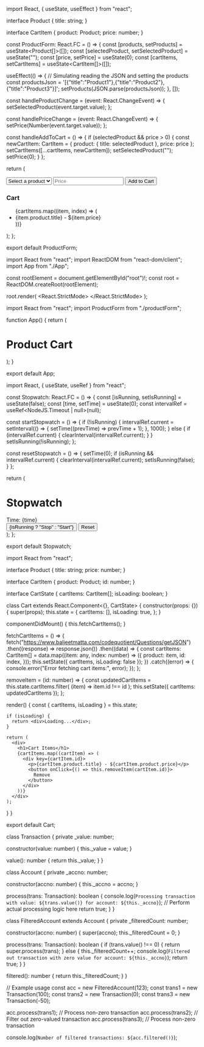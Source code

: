 import React, { useState, useEffect } from "react";

interface Product {
  title: string;
}

interface CartItem {
  product: Product;
  price: number;
}

const ProductForm: React.FC = () => {
  const [products, setProducts] = useState<Product[]>([]);
  const [selectedProduct, setSelectedProduct] = useState<string>("");
  const [price, setPrice] = useState<number>(0);
  const [cartItems, setCartItems] = useState<CartItem[]>([]);

  useEffect(() => {
    // Simulating reading the JSON and setting the products
    const productsJson = '[{"title":"Product1"},{"title":"Product2"},{"title":"Product3"}]';
    setProducts(JSON.parse(productsJson));
  }, []);

  const handleProductChange = (event: React.ChangeEvent<HTMLSelectElement>) => {
    setSelectedProduct(event.target.value);
  };

  const handlePriceChange = (event: React.ChangeEvent<HTMLInputElement>) => {
    setPrice(Number(event.target.value));
  };

  const handleAddToCart = () => {
    if (selectedProduct && price > 0) {
      const newCartItem: CartItem = {
        product: { title: selectedProduct },
        price: price
      };
      setCartItems([...cartItems, newCartItem]);
      setSelectedProduct("");
      setPrice(0);
    }
  };

  return (
    <div>
      <div>
        <select value={selectedProduct} onChange={handleProductChange}>
          <option value="">Select a product</option>
          {products.map((product, index) => (
            <option key={index} value={product.title}>
              {product.title}
            </option>
          ))}
        </select>
        <input type="number" value={price} onChange={handlePriceChange} placeholder="Price" />
        <button onClick={handleAddToCart}>Add to Cart</button>
      </div>
      <div>
        <h3>Cart</h3>
        <ul>
          {cartItems.map((item, index) => (
            <li key={index}>
              {item.product.title} - ${item.price}
            </li>
          ))}
        </ul>
      </div>
    </div>
  );
};

export default ProductForm;





import React from "react";
import ReactDOM from "react-dom/client";
import App from "./App";

const rootElement = document.getElementById("root")!;
const root = ReactDOM.createRoot(rootElement);

root.render(
  <React.StrictMode>
    <App />
  </React.StrictMode>
);





import React from "react";
import ProductForm from "./productForm";

function App() {
  return (
    <div>
      <h1>Product Cart</h1>
      <ProductForm />
    </div>
  );
}

export default App;









import React, { useState, useRef } from "react";

const Stopwatch: React.FC = () => {
  const [isRunning, setIsRunning] = useState(false);
  const [time, setTime] = useState(0);
  const intervalRef = useRef<NodeJS.Timeout | null>(null);

  const startStopwatch = () => {
    if (!isRunning) {
      intervalRef.current = setInterval(() => {
        setTime((prevTime) => prevTime + 1);
      }, 1000);
    } else {
      if (intervalRef.current) {
        clearInterval(intervalRef.current);
      }
    }
    setIsRunning(!isRunning);
  };

  const resetStopwatch = () => {
    setTime(0);
    if (isRunning && intervalRef.current) {
      clearInterval(intervalRef.current);
      setIsRunning(false);
    }
  };

  return (
    <div>
      <h1>Stopwatch</h1>
      <div>Time: {time}</div>
      <button onClick={startStopwatch}>{isRunning ? "Stop" : "Start"}</button>
      <button onClick={resetStopwatch}>Reset</button>
    </div>
  );
};

export default Stopwatch;





import React from "react";

interface Product {
  title: string;
  price: number;
}

interface CartItem {
  product: Product;
  id: number;
}

interface CartState {
  cartItems: CartItem[];
  isLoading: boolean;
}

class Cart extends React.Component<{}, CartState> {
  constructor(props: {}) {
    super(props);
    this.state = {
      cartItems: [],
      isLoading: true,
    };
  }

  componentDidMount() {
    this.fetchCartItems();
  }

  fetchCartItems = () => {
    fetch("https://www.baljeetmatta.com/codequotient/Questions/getJSON")
      .then((response) => response.json())
      .then((data) => {
        const cartItems: CartItem[] = data.map((item: any, index: number) => ({
          product: item,
          id: index,
        }));
        this.setState({ cartItems, isLoading: false });
      })
      .catch((error) => {
        console.error("Error fetching cart items:", error);
      });
  };

  removeItem = (id: number) => {
    const updatedCartItems = this.state.cartItems.filter(
      (item) => item.id !== id
    );
    this.setState({ cartItems: updatedCartItems });
  };

  render() {
    const { cartItems, isLoading } = this.state;

    if (isLoading) {
      return <div>Loading...</div>;
    }

    return (
      <div>
        <h1>Cart Items</h1>
        {cartItems.map((cartItem) => (
          <div key={cartItem.id}>
            <p>{cartItem.product.title} - ${cartItem.product.price}</p>
            <button onClick={() => this.removeItem(cartItem.id)}>
              Remove
            </button>
          </div>
        ))}
      </div>
    );
  }
}

export default Cart;




class Transaction {
  private _value: number;

  constructor(value: number) {
    this._value = value;
  }

  value(): number {
    return this._value;
  }
}

class Account {
  private _accno: number;

  constructor(accno: number) {
    this._accno = accno;
  }

  process(trans: Transaction): boolean {
    console.log(`Processing transaction with value: ${trans.value()} for account: ${this._accno}`);
    // Perform actual processing logic here
    return true;
  }
}

class FilteredAccount extends Account {
  private _filteredCount: number;

  constructor(accno: number) {
    super(accno);
    this._filteredCount = 0;
  }

  process(trans: Transaction): boolean {
    if (trans.value() !== 0) {
      return super.process(trans);
    } else {
      this._filteredCount++;
      console.log(`Filtered out transaction with zero value for account: ${this._accno}`);
      return true;
    }
  }

  filtered(): number {
    return this._filteredCount;
  }
}

// Example usage
const acc = new FilteredAccount(123);
const trans1 = new Transaction(100);
const trans2 = new Transaction(0);
const trans3 = new Transaction(-50);

acc.process(trans1); // Process non-zero transaction
acc.process(trans2); // Filter out zero-valued transaction
acc.process(trans3); // Process non-zero transaction

console.log(`Number of filtered transactions: ${acc.filtered()}`);
